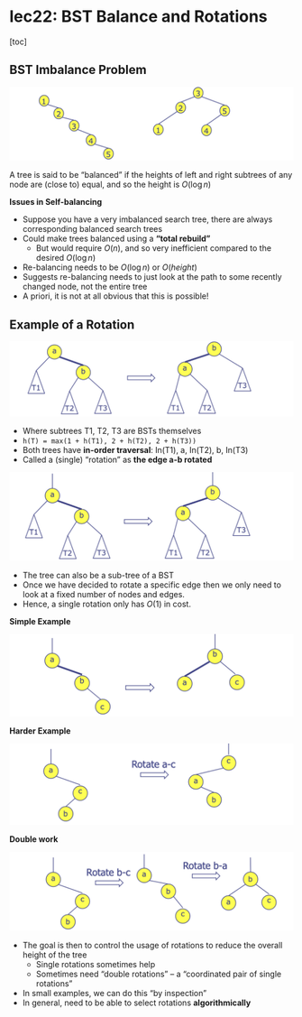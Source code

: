 # lec22: BST Balance and Rotations

[toc]

## BST Imbalance Problem

<img src="assets/Screenshot 2024-05-12 at 16.54.44.png" alt="Screenshot 2024-05-12 at 16.54.44" style="zoom:50%;" />

A tree is said to be “balanced” if the heights of left and right subtrees of any node are (close to) equal, and so the height is $O(\log n)$

**Issues in Self-balancing**

-   Suppose you have a very imbalanced search tree, there are always corresponding balanced search trees
-   Could make trees balanced using a **“total rebuild”**
    -   But would require $O(n)$, and so very inefficient compared to the desired $O(\log  n)$
-   Re-balancing needs to be $O(\log n)$ or $O( height )$
-   Suggests re-balancing needs to just look at the path to some recently changed node, not the entire tree
-   A priori, it is not at all obvious that this is possible!

## Example of a Rotation

<img src="assets/Screenshot 2024-05-12 at 17.02.58.png" alt="Screenshot 2024-05-12 at 17.02.58" style="zoom:50%;" />

-   Where subtrees T1, T2, T3 are BSTs themselves
-   `h(T) = max(1 + h(T1), 2 + h(T2), 2 + h(T3))`
-   Both trees have **in-order traversal**: In(T1), a, In(T2), b, In(T3)
-   Called a (single) “rotation” as **the edge a-b rotated**

<img src="assets/Screenshot 2024-05-12 at 17.10.45.png" alt="Screenshot 2024-05-12 at 17.10.45" style="zoom:50%;" />

-   The tree can also be a sub-tree of a BST
-   Once we have decided to rotate a specific edge then we only need to look at a fixed number of nodes and edges.
-   Hence, a single rotation only has $O(1)$ in cost.

**Simple Example**

<img src="assets/Screenshot 2024-05-12 at 17.13.51.png" alt="Screenshot 2024-05-12 at 17.13.51" style="zoom:50%;" />

**Harder Example**

<img src="assets/Screenshot 2024-05-12 at 17.14.09.png" alt="Screenshot 2024-05-12 at 17.14.09" style="zoom:50%;" />

**Double work**

<img src="assets/Screenshot 2024-05-12 at 17.14.31.png" alt="Screenshot 2024-05-12 at 17.14.31" style="zoom:50%;" />

-   The goal is then to control the usage of rotations to reduce the overall height of the tree
    -   Single rotations sometimes help
    -   Sometimes need “double rotations” – a “coordinated pair of single rotations”
-   In small examples, we can do this “by inspection”
-   In general, need to be able to select rotations **algorithmically**



